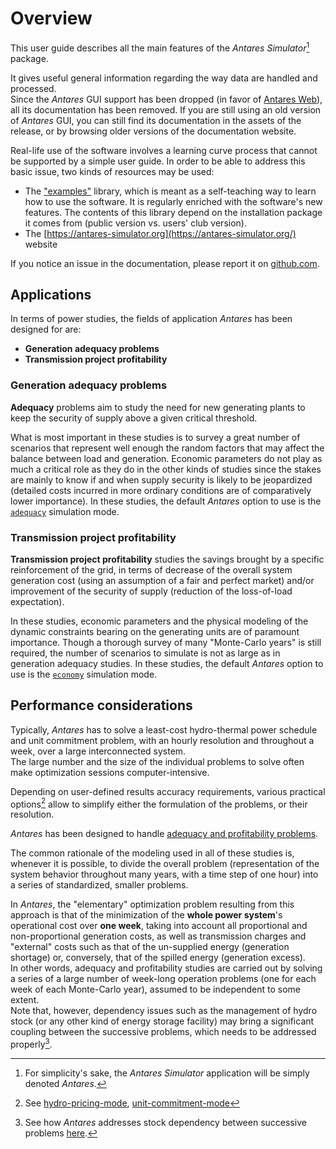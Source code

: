 # Overview

This user guide describes all the main features of the *Antares Simulator*[^1] package.
[^1]: For simplicity's sake, the *Antares Simulator* application will be simply denoted *Antares*.

It gives useful general information regarding the way data are handled and processed.  
Since the *Antares* GUI support has been dropped (in favor of [Antares Web](https://antares-web.readthedocs.io)), 
all its documentation has been removed. If you are still using an old version of *Antares* GUI, you can still find 
its documentation in the assets of the release, or by browsing older versions of the documentation website.

Real-life use of the software involves a learning curve process that cannot be supported by a
simple user guide. In order to be able to address this basic issue, two kinds of resources may be used:

- The ["examples"](https://github.com/AntaresSimulatorTeam/Antares_Simulator_Examples) library, which is meant 
  as a self-teaching way to learn how to use the software. It is regularly enriched with the software's new features.
  The contents of this library depend on the installation package it comes from (public version vs. users' club version).
- The [https://antares-simulator.org](https://antares-simulator.org/) website

If you notice an issue in the documentation, please report it on [github.com](https://github.com/AntaresSimulatorTeam/Antares_Simulator/issues/new/choose).

## Applications

In terms of power studies, the fields of application *Antares* has been designed for are:  

- **Generation adequacy problems**
- **Transmission project profitability**  

### Generation adequacy problems
**Adequacy** problems aim to study the need for new generating plants to keep the security of
supply above a given critical threshold.

What is most important in these studies is to survey a great number of scenarios that represent well enough
the random factors that may affect the balance between load and generation. Economic parameters do not play
as much a critical role as they do in the other kinds of studies since the stakes are mainly to know if and
when supply security is likely to be jeopardized (detailed costs incurred in more ordinary conditions are of
comparatively lower importance). In these studies, the default *Antares* option to use is the
[`adequacy`](18-parameters.md#mode) simulation mode.

### Transmission project profitability
[//]: # (TODO: explain what "fair and perfect market" means)
**Transmission project profitability** studies the savings brought by a specific reinforcement of the grid,
in terms of decrease of the overall system generation cost (using an assumption of a fair and perfect market)
and/or improvement of the security of supply (reduction of the loss-of-load expectation).

In these studies, economic parameters and the physical modeling of the dynamic constraints bearing on
the generating units are of paramount importance. Though a thorough survey of many "Monte-Carlo years"
is still required, the number of scenarios to simulate is not as large as in generation adequacy studies.
In these studies, the default *Antares* option to use is the [`economy`](18-parameters.md#mode) simulation mode.

## Performance considerations
Typically, *Antares* has to solve a least-cost hydro-thermal power schedule and unit commitment problem, with an hourly 
resolution and throughout a week, over a large interconnected system.  
The large number and the size of the individual problems to solve often make optimization sessions computer-intensive.

Depending on user-defined results accuracy requirements, various practical options[^2] allow to simplify either
the formulation of the problems, or their resolution.
[^2]: See [hydro-pricing-mode](solver/04-parameters.md#hydro-pricing-mode), [unit-commitment-mode](solver/04-parameters.md#unit-commitment-mode)

[//]: # (TODO: list in [^2] the other parameters that have impact on performance)

*Antares* has been designed to handle [adequacy and profitability problems](#applications). 

The common rationale of the modeling used in all of these studies is, whenever it is possible,
to divide the overall problem (representation of the system behavior throughout many years,
with a time step of one hour) into a series of standardized, smaller problems.

In *Antares*, the "elementary" optimization problem resulting from this approach is that of the minimization of
the **whole power system**'s operational cost over **one week**, taking into account all proportional and
non-proportional generation costs, as well as transmission charges and "external" costs such as
that of the un-supplied energy (generation shortage) or, conversely, that of the spilled energy (generation excess).  
In other words, adequacy and profitability studies are carried out by solving a series of a large number of week-long 
operation problems (one for each week of each Monte-Carlo year), assumed to be independent to some extent.  
Note that, however, dependency issues such as the management of hydro stock (or any other kind of energy storage
facility) may bring a significant coupling between the successive problems, which needs to be addressed properly[^3].

[^3]: See how *Antares* addresses stock dependency between successive problems [here](solver/06-hydro-heuristics.md#seasonal-hydro-pre-allocation).
